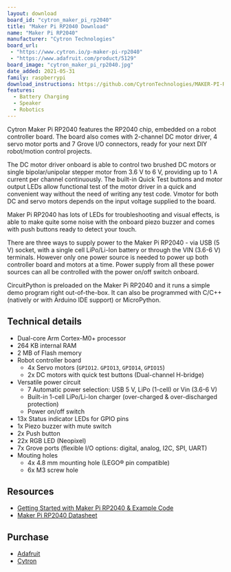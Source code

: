 ```yaml
---
layout: download
board_id: "cytron_maker_pi_rp2040"
title: "Maker Pi RP2040 Download"
name: "Maker Pi RP2040"
manufacturer: "Cytron Technologies"
board_url:
 - "https://www.cytron.io/p-maker-pi-rp2040"
 - "https://www.adafruit.com/product/5129"
board_image: "cytron_maker_pi_rp2040.jpg"
date_added: 2021-05-31
family: raspberrypi
download_instructions: https://github.com/CytronTechnologies/MAKER-PI-RP2040#circuitpython
features:
  - Battery Charging
  - Speaker
  - Robotics
---
```


Cytron Maker Pi RP2040 features the RP2040 chip, embedded on a robot controller board. The board also comes with 2-channel DC motor driver, 4 servo motor ports and 7 Grove I/O connectors, ready for your next DIY robot/motion control projects.

The DC motor driver onboard is able to control two brushed DC motors or single bipolar/unipolar stepper motor from 3.6 V to 6 V, providing up to 1 A current per channel continuously. The built-in Quick Test buttons and motor output LEDs allow functional test of the motor driver in a quick and convenient way without the need of writing any test code. Vmotor for both DC and servo motors depends on the input voltage supplied to the board.

Maker Pi RP2040 has lots of LEDs for troubleshooting and visual effects, is able to make quite some noise with the onboard piezo buzzer and comes with push buttons ready to detect your touch.

There are three ways to supply power to the Maker Pi RP2040 - via USB (5 V) socket, with a single cell LiPo/Li-Ion battery or through the VIN (3.6-6 V) terminals. However only one power source is needed to power up both controller board and motors at a time. Power supply from all these power sources can all be controlled with the power on/off switch onboard.

CircuitPython is preloaded on the Maker Pi RP2040 and it runs a simple demo program right out-of-the-box. It can also be programmed with C/C++ (natively or with Arduino IDE support) or MicroPython.

## Technical details

- Dual-core Arm Cortex-M0+ processor
- 264 KB internal RAM
- 2 MB of Flash memory
- Robot controller board
  - 4x Servo motors (`GPIO12`. `GPIO13`, `GPIO14`, `GPIO15`)
  - 2x DC motors with quick test buttons (Dual-channel H-bridge)
- Versatile power circuit
  - 7 Automatic power selection: USB 5 V, LiPo (1-cell) or Vin (3.6-6 V)
  - Built-in 1-cell LiPo/Li-Ion charger (over-charged & over-discharged protection)
  - Power on/off switch
- 13x Status indicator LEDs for GPIO pins
- 1x Piezo buzzer with mute switch
- 2x Push button
- 22x RGB LED (Neopixel)
- 7x Grove ports (flexible I/O options: digital, analog, I2C, SPI, UART)
- Mouting holes
  - 4x 4.8 mm mounting hole (LEGO® pin compatible)
  - 6x M3 screw hole

## Resources

- [Getting Started with Maker Pi RP2040 & Example Code](https://github.com/CytronTechnologies/MAKER-PI-RP2040)
- [Maker Pi RP2040 Datasheet](https://docs.google.com/document/d/1DJASwxgbattM37V4AIlJVR4pxukq0up25LppA8-z_AY/edit)

## Purchase

* [Adafruit](https://www.adafruit.com/product/5129)
* [Cytron](https://www.cytron.io/p-maker-pi-rp2040)
